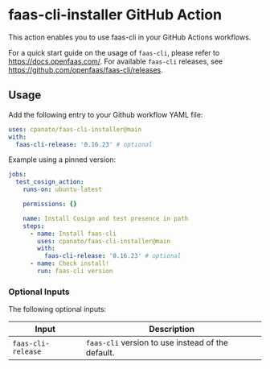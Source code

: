 # faas-cli-installer GitHub Action

This action enables you to use faas-cli in your GitHub Actions workflows.

For a quick start guide on the usage of `faas-cli`, please refer to https://docs.openfaas.com/.
For available `faas-cli` releases, see https://github.com/openfaas/faas-cli/releases.

## Usage

Add the following entry to your Github workflow YAML file:

```yaml
uses: cpanato/faas-cli-installer@main
with:
  faas-cli-release: '0.16.23' # optional
```

Example using a pinned version:

```yaml
jobs:
  test_cosign_action:
    runs-on: ubuntu-latest

    permissions: {}

    name: Install Cosign and test presence in path
    steps:
      - name: Install faas-cli
        uses: cpanato/faas-cli-installer@main
        with:
          faas-cli-release: '0.16.23' # optional
      - name: Check install!
        run: faas-cli version
```

### Optional Inputs
The following optional inputs:

| Input | Description |
| --- | --- |
| `faas-cli-release` | `faas-cli` version to use instead of the default. |
